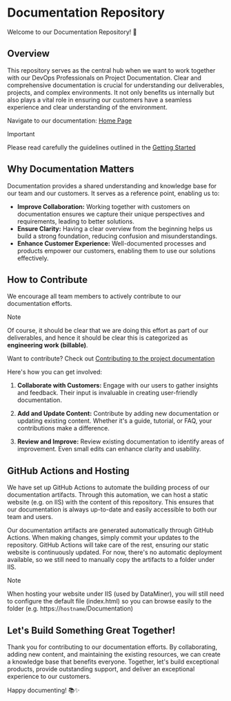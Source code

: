 # Documentation Repository

Welcome to our Documentation Repository! 🚀

## Overview

This repository serves as the central hub when we want to work together with our DevOps Professionals on Project Documentation. Clear and comprehensive documentation is crucial for understanding our deliverables, projects, and complex environments. It not only benefits us internally but also plays a vital role in ensuring our customers have a seamless experience and clear understanding of the environment.

Navigate to our documentation: [Home Page](index.md)

> [!IMPORTANT]
> Please read carefully the guidelines outlined in the [Getting Started](xref:gettingStarted)

## Why Documentation Matters

Documentation provides a shared understanding and knowledge base for our team and our customers. It serves as a reference point, enabling us to:

- **Improve Collaboration:** Working together with customers on documentation ensures we capture their unique perspectives and requirements, leading to better solutions.
- **Ensure Clarity:** Having a clear overview from the beginning helps us build a strong foundation, reducing confusion and misunderstandings.
- **Enhance Customer Experience:** Well-documented processes and products empower our customers, enabling them to use our solutions effectively.

## How to Contribute

We encourage all team members to actively contribute to our documentation efforts. 

> [!NOTE]
> Of course, it should be clear that we are doing this effort as part of our deliverables, and hence it should be clear this is categorized as **engineering work (billable)**.

Want to contribute? Check out [Contributing to the project documentation](xref:contributing)

 Here's how you can get involved:

1. **Collaborate with Customers:** Engage with our users to gather insights and feedback. Their input is invaluable in creating user-friendly documentation.

2. **Add and Update Content:** Contribute by adding new documentation or updating existing content. Whether it's a guide, tutorial, or FAQ, your contributions make a difference.

3. **Review and Improve:** Review existing documentation to identify areas of improvement. Even small edits can enhance clarity and usability.

## GitHub Actions and Hosting

We have set up GitHub Actions to automate the building process of our documentation artifacts. Through this automation, we can host a static website (e.g. on IIS) with the content of this repository. This ensures that our documentation is always up-to-date and easily accessible to both our team and users.

Our documentation artifacts are generated automatically through GitHub Actions. When making changes, simply commit your updates to the repository. GitHub Actions will take care of the rest, ensuring our static website is continuously updated. For now, there's no automatic deployment available, so we still need to manually copy the artifacts to a folder under IIS.

> [!NOTE]
> When hosting your website under IIS (used by DataMiner), you will still need to configure the default file (index.html) so you can browse easily to the folder (e.g. https://`hostname`/Documentation)

## Let's Build Something Great Together!

Thank you for contributing to our documentation efforts. By collaborating, adding new content, and maintaining the existing resources, we can create a knowledge base that benefits everyone. Together, let's build exceptional products, provide outstanding support, and deliver an exceptional experience to our customers.

Happy documenting! 📚✨
